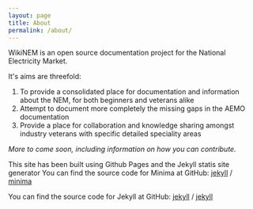 ```yaml
---
layout: page
title: About
permalink: /about/
---
```


WikiNEM is an open source documentation project for the National Electricity Market. 

It's aims are threefold:
1. To provide a consolidated place for documentation and information about the NEM, for both beginners and veterans alike
2. Attempt to document more completely the missing gaps in the AEMO documentation
3. Provide a place for collaboration and knowledge sharing amongst industry veterans with specific detailed speciality areas



_More to come soon, including information on how you can contribute._

This site has been built using Github Pages and the Jekyll statis site generator
You can find the source code for Minima at GitHub:
[jekyll][jekyll-organization] /
[minima](https://github.com/jekyll/minima)

You can find the source code for Jekyll at GitHub:
[jekyll][jekyll-organization] /
[jekyll](https://github.com/jekyll/jekyll)


[jekyll-organization]: https://github.com/jekyll
